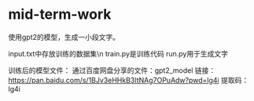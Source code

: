 # mid-term-work

使用gpt2的模型，生成一小段文字。

input.txt中存放训练的数据集\n
train.py是训练代码
run.py用于生成文字

训练后的模型文件：
通过百度网盘分享的文件：gpt2_model
链接：https://pan.baidu.com/s/1BJv3eHHkB3ItNAg7OPuAdw?pwd=lg4i 
提取码：lg4i

